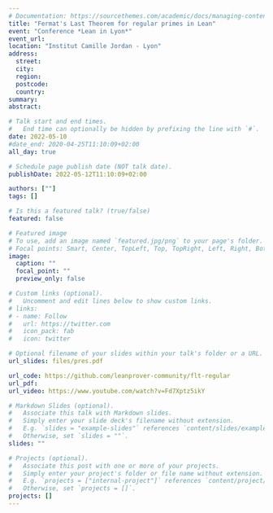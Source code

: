 ```yaml
---
# Documentation: https://sourcethemes.com/academic/docs/managing-content/
title: "Fermat's Last Theorem for regular primes in Lean"
event: "Conference *Lean in Lyon*"
event_url:
location: "Institut Camille Jordan - Lyon"
address:
  street:
  city:
  region:
  postcode:
  country:
summary:
abstract:

# Talk start and end times.
#   End time can optionally be hidden by prefixing the line with `#`.
date: 2022-05-10
#date_end: 2020-04-25T11:10:09+02:00
all_day: true

# Schedule page publish date (NOT talk date).
publishDate: 2022-05-12T11:10:09+02:00

authors: [""]
tags: []

# Is this a featured talk? (true/false)
featured: false

# Featured image
# To use, add an image named `featured.jpg/png` to your page's folder. 
# Focal points: Smart, Center, TopLeft, Top, TopRight, Left, Right, BottomLeft, Bottom, BottomRight.
image:
  caption: ""
  focal_point: ""
  preview_only: false

# Custom links (optional).
#   Uncomment and edit lines below to show custom links.
# links:
# - name: Follow
#   url: https://twitter.com
#   icon_pack: fab
#   icon: twitter

# Optional filename of your slides within your talk's folder or a URL.
url_slides: files/pres.pdf

url_code: https://github.com/leanprover-community/flt-regular
url_pdf:
url_video: https://www.youtube.com/watch?v=Fd7Xptz5ikY

# Markdown Slides (optional).
#   Associate this talk with Markdown slides.
#   Simply enter your slide deck's filename without extension.
#   E.g. `slides = "example-slides"` references `content/slides/example-slides.md`.
#   Otherwise, set `slides = ""`.
slides: ""

# Projects (optional).
#   Associate this post with one or more of your projects.
#   Simply enter your project's folder or file name without extension.
#   E.g. `projects = ["internal-project"]` references `content/project/deep-learning/index.md`.
#   Otherwise, set `projects = []`.
projects: []
---
```

